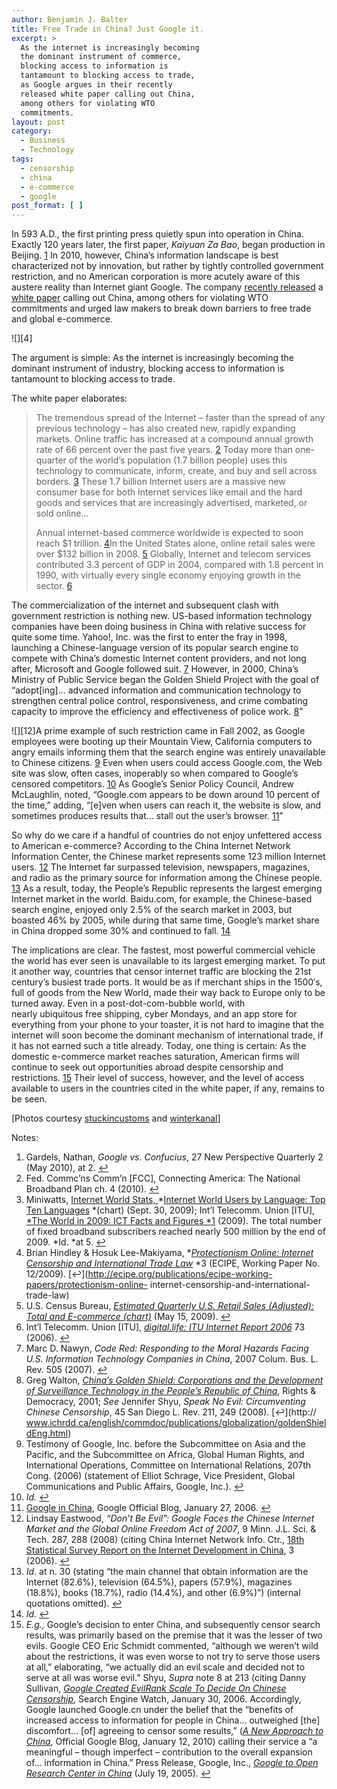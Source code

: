 ```yaml
---
author: Benjamin J. Balter
title: Free Trade in China? Just Google it.
excerpt: >
  As the internet is increasingly becoming
  the dominant instrument of commerce,
  blocking access to information is
  tantamount to blocking access to trade,
  as Google argues in their recently
  released white paper calling out China,
  among others for violating WTO
  commitments.
layout: post
category:
  - Business
  - Technology
tags:
  - censorship
  - china
  - e-commerce
  - google
post_format: [ ]
---
```

In 593 A.D., the first printing press quietly spun into operation in China. Exactly 120 years later, the first paper, *Kaiyuan Za Bao*, began production in Beijing. [1](#note-2020-1 "Gardels, Nathan, Google vs. Confucius, 27 New Perspective Quarterly 2 (May 2010), at 2.") In 2010, however, China’s information landscape is best characterized not by innovation, but rather by tightly controlled government restriction, and no American corporation is more acutely aware of this austere reality than Internet giant Google. The company [recently released](http://googlepublicpolicy.blogspot.com/2010/11/promoting-free-trade-for-internet.html) a [white paper](http://www.google.com/googleblogs/pdfs/trade_free_flow_of_information.pdf) calling out China, among others for violating WTO commitments and urged law makers to break down barriers to free trade and global e-commerce.

![][4]

The argument is simple: As the internet is increasingly becoming the dominant instrument of industry, blocking access to information is tantamount to blocking access to trade.

The white paper elaborates:

> The tremendous spread of the Internet – faster than the spread of any previous technology – has also created new, rapidly expanding markets. Online traffic has increased at a compound annual growth rate of 66 percent over the past five years. [2](http://cdn.benbalter.com/wp-content/uploads/2010/11/1194563275_664d6b15e2_b.jpg "Great Wall of China") Today more than one-quarter of the world’s population (1.7 billion people) uses this technology to communicate, inform, create, and buy and sell across borders. [3](#note-2020-2 "Fed. Commc’ns Comm’n [FCC], Connecting America: The National Broadband Plan ch. 4 (2010).") These 1.7 billion Internet users are a massive new consumer base for both Internet services like email and the hard goods and services that are increasingly advertised, marketed, or sold online…
> 
> Annual internet-based commerce worldwide is expected to soon reach $1 trillion. [4](#note-2020-3 "Miniwatts, Internet World Stats, Internet World Users by Language: Top Ten Languages (chart) (Sept. 30, 2009); Int’l Telecomm. Union [ITU], The World in 2009: ICT Facts and Figures 1 (2009). The total number of fixed broadband subscribers reached nearly 500 million by the end of 2009. Id. at 5.")In the United States alone, online retail sales were over $132 billion in 2008. [5](#note-2020-4 "Brian Hindley & Hosuk Lee-Makiyama, Protectionism Online: Internet Censorship and International Trade Law 3 (ECIPE, Working Paper No. 12/2009).") Globally, Internet and telecom services contributed 3.3 percent of GDP in 2004, compared with 1.8 percent in 1990, with virtually every single economy enjoying growth in the sector. [6](#note-2020-5 "U.S. Census Bureau, Estimated Quarterly U.S. Retail Sales (Adjusted): Total and E-commerce (chart) (May 15, 2009).")

The commercialization of the internet and subsequent clash with government restriction is nothing new. US-based information technology companies have been doing business in China with relative success for quite some time. Yahoo!, Inc. was the first to enter the fray in 1998, launching a Chinese-language version of its popular search engine to compete with China’s domestic Internet content providers, and not long after, Microsoft and Google followed suit. [7](#note-2020-6 "Int’l Telecomm. Union [ITU], digital.life: ITU Internet Report 2006 73 (2006).") However, in 2000, China’s Ministry of Public Service began the Golden Shield Project with the goal of “adopt[ing]… advanced information and communication technology to strengthen central police control, responsiveness, and crime combating capacity to improve the efficiency and effectiveness of police work. [8](#note-2020-7 "Marc D. Nawyn, Code Red: Responding to the Moral Hazards Facing U.S. Information Technology Companies in China, 2007 Colum. Bus. L. Rev. 505 (2007).")”

![][12]A prime example of such restriction came in Fall 2002, as Google employees were booting up their Mountain View, California computers to angry emails informing them that the search engine was entirely unavailable to Chinese citizens. [9](#note-2020-8 "Greg Walton, China’s Golden Shield: Corporations and the Development of Surveillance Technology in the People’s Republic of China, Rights & Democracy, 2001; See Jennifer Shyu, Speak No Evil: Circumventing Chinese Censorship, 45 San Diego L. Rev. 211, 249 (2008).") Even when users could access Google.com, the Web site was slow, often cases, inoperably so when compared to Google’s censored competitors. [10](http://cdn.benbalter.com/wp-content/uploads/2010/11/4273568581_3c4db9799d_z-300x238.jpg "Google.cn by Candlelight") As Google’s Senior Policy Council, Andrew McLaughlin, noted, “Google.com appears to be down around 10 percent of the time,” adding, “[e]ven when users can reach it, the website is slow, and sometimes produces results that… stall out the user’s browser. [11](#note-2020-9 "Testimony of Google, Inc. before the Subcommittee on Asia and the Pacific, and the Subcommittee on Africa, Global Human Rights, and International Operations, Committee on International Relations, 207th Cong. (2006) (statement of Elliot Schrage, Vice President, Global Communications and Public Affairs, Google, Inc.).")”

So why do we care if a handful of countries do not enjoy unfettered access to American e-commerce? According to the China Internet Network Information Center, the Chinese market represents some 123 million Internet users. [12](#note-2020-10 "Id.") The Internet far surpassed television, newspapers, magazines, and radio as the primary source for information among the Chinese people. [13](#note-2020-11 "Google in China, Google Official Blog, January 27, 2006.") As a result, today, the People’s Republic represents the largest emerging Internet market in the world. Baidu.com, for example, the Chinese-based search engine, enjoyed only 2.5% of the search market in 2003, but boasted 46% by 2005, while during that same time, Google’s market share in China dropped some 30% and continued to fall. [14](#note-2020-12 "Lindsay Eastwood, “Don’t Be Evil”: Google Faces the Chinese Internet Market and the Global Online Freedom Act of 2007, 9 Minn. J.L. Sci. & Tech. 287, 288 (2008) (citing China Internet Network Info. Ctr., 18th Statistical Survey Report on the Internet Development in China, 3 (2006).")

The implications are clear. The fastest, most powerful commercial vehicle the world has ever seen is unavailable to its largest emerging market. To put it another way, countries that censor internet traffic are blocking the 21st century’s busiest trade ports. It would be as if merchant ships in the 1500′s, full of goods from the New World, made their way back to Europe only to be turned away. Even in a post-dot-com-bubble world, with nearly ubiquitous free shipping, cyber Mondays, and an app store for everything from your phone to your toaster, it is not hard to imagine that the internet will soon become the dominant mechanism of international trade, if it has not earned such a title already. Today, one thing is certain: As the domestic e-commerce market reaches saturation, American firms will continue to seek out opportunities abroad despite censorship and restrictions. [15](#note-2020-13 "Id. at n. 30 (stating “the main channel that obtain information are the Internet (82.6%), television (64.5%), papers (57.9%), magazines (18.8%), books (18.7%), radio (14.4%), and other (6.9%)”) (internal quotations omitted).") Their level of success, however, and the level of access available to users in the countries cited in the white paper, if any, remains to be seen.

[Photos courtesy [stuckincustoms](#note-2020-14 "Id.") and [winterkanal](#note-2020-15 "E.g., Google’s decision to enter China, and subsequently censor search results, was primarily based on the premise that it was the lesser of two evils. Google CEO Eric Schmidt commented, “although we weren’t wild about the restrictions, it was even worse to not try to serve those users at all,” elaborating, “we actually did an evil scale and decided not to serve at all was worse evil.” Shyu, Supra note 8 at 213 (citing Danny Sullivan, Google Created EvilRank Scale To Decide On Chinese Censorship, Search Engine Watch, January 30, 2006. Accordingly, Google launched Google.cn under the belief that the “benefits of increased access to information for people in China… outweighed [the] discomfort… [of] agreeing to censor some results,” (A New Approach to China, Official Google Blog, January 12, 2010)  calling their service a “a meaningful – though imperfect – contribution to the overall expansion of… information in China.” Press Release, Google, Inc., Google to Open Research Center in China (July 19, 2005).")]

Notes:

1.  Gardels, Nathan, *Google vs. Confucius*, 27 New Perspective Quarterly 2 (May 2010), at 2. [↩](http://www.flickr.com/photos/stuckincustoms/1194563275/)
2.  Fed. Commc’ns Comm’n [FCC], Connecting America: The National Broadband Plan ch. 4 (2010). [↩](http://www.flickr.com/photos/winterkanal/4273568581/)
3.  Miniwatts, [Internet World Stats, ](#return-note-2020-1)*[Internet World Users by Language: Top Ten Languages](#return-note-2020-2) *(chart) (Sept. 30, 2009); Int’l Telecomm. Union [ITU], [*The World in 2009: ICT Facts and Figures *1](http://www.internetworldstats.com/stats7.htm) (2009). The total number of fixed broadband subscribers reached nearly 500 million by the end of 2009. *Id. *at 5. [↩](http://www.itu.int/ITU-D/ict/material/Telecom09_flyer.pdf)
4.  Brian Hindley & Hosuk Lee-Makiyama, *[*Protectionism Online: Internet Censorship and International Trade Law*](#return-note-2020-3) *3 (ECIPE, Working Paper No. 12/2009). [↩](http://ecipe.org/publications/ecipe-working-papers/protectionism-online- internet-censorship-and-international-trade-law)
5.  U.S. Census Bureau, *[Estimated Quarterly U.S. Retail Sales (Adjusted): Total and E-commerce (chart)](#return-note-2020-4)* (May 15, 2009). [↩](http://www.census.gov/mrts/www/data/html/09Q1table3.html)
6.  Int’l Telecomm. Union [ITU], [*digital.life: ITU Internet Report 2006*](#return-note-2020-5) 73 (2006). [↩](http://www.itu.int/osg/spu/publications/digitalife/docs/digital-life-web.pdf)
7.  Marc D. Nawyn, *Code Red: Responding to the Moral Hazards Facing U.S. Information Technology Companies in China*, 2007 Colum. Bus. L. Rev. 505 (2007). [↩](#return-note-2020-6)
8.  Greg Walton, *[China’s Golden Shield: Corporations and the Development of Surveillance Technology in the People’s Republic of China](#return-note-2020-7)*, Rights & Democracy, 2001; *See* Jennifer Shyu, *Speak No Evil: Circumventing Chinese Censorship*, 45 San Diego L. Rev. 211, 249 (2008). [↩](http:// www.ichrdd.ca/english/commdoc/publications/globalization/goldenShieldEng.html)
9.  Testimony of Google, Inc. before the Subcommittee on Asia and the Pacific, and the Subcommittee on Africa, Global Human Rights, and International Operations, Committee on International Relations, 207th Cong. (2006) (statement of Elliot Schrage, Vice President, Global Communications and Public Affairs, Google, Inc.). [↩](#return-note-2020-8)
10. *Id.* [↩](#return-note-2020-9)
11. [Google in China](#return-note-2020-10), Google Official Blog, January 27, 2006. [↩](http://Googleblog.blogspot.com/2006/01/Google-in-china.html)
12. Lindsay Eastwood, *“Don’t Be Evil”: Google Faces the Chinese Internet Market and the Global Online Freedom Act of 2007*, 9 Minn. J.L. Sci. & Tech. 287, 288 (2008) (citing China Internet Network Info. Ctr., [18th Statistical Survey Report on the Internet Development in China](#return-note-2020-11), 3 (2006). [↩](http://cnnic.cn/download/2006/18threport-en.pdf)
13. *Id.* at n. 30 (stating “the main channel that obtain information are the Internet (82.6%), television (64.5%), papers (57.9%), magazines (18.8%), books (18.7%), radio (14.4%), and other (6.9%)”) (internal quotations omitted). [↩](#return-note-2020-12)
14. *Id.* [↩](#return-note-2020-13)
15. *E.g.,* Google’s decision to enter China, and subsequently censor search results, was primarily based on the premise that it was the lesser of two evils. Google CEO Eric Schmidt commented, “although we weren’t wild about the restrictions, it was even worse to not try to serve those users at all,” elaborating, “we actually did an evil scale and decided not to serve at all was worse evil.” Shyu, *Supra* note 8 at 213 (citing Danny Sullivan, *[Google Created EvilRank Scale To Decide On Chinese Censorship](#return-note-2020-14)*, Search Engine Watch, January 30, 2006. Accordingly, Google launched Google.cn under the belief that the “benefits of increased access to information for people in China… outweighed [the] discomfort… [of] agreeing to censor some results,” ([*A New Approach to China*](http://blog.searchenginewatch.com/blog/060130-154414), Official Google Blog, January 12, 2010) calling their service a “a meaningful – though imperfect – contribution to the overall expansion of… information in China.” Press Release, Google, Inc., [*Google to Open Research Center in China*](http://Googleblog.blogspot.com/2010/01/new-approach-to-china.html) (July 19, 2005). [↩](http://www.Google.com/press/pressrel/rd_china.html)